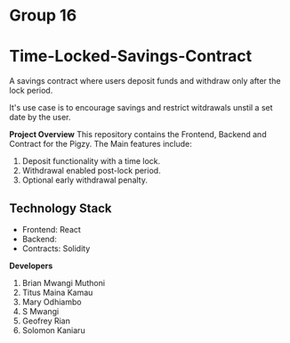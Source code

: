#  Group 16

# Time-Locked-Savings-Contract
A savings contract where users deposit funds and withdraw only after the lock period.

It's use case is to encourage savings and restrict witdrawals unstil a set date by the user.

**Project Overview**
This repository contains the Frontend, Backend and Contract for the Pigzy. The Main features include:
1. Deposit functionality with a time lock.
2. Withdrawal enabled post-lock period.
3. Optional early withdrawal penalty.

## Technology Stack

- Frontend: React
- Backend: 
- Contracts: Solidity

**Developers**
1. Brian Mwangi Muthoni	
2. Titus Maina Kamau	
3. Mary Odhiambo	
4. S Mwangi	
5. Geofrey	Rian
6. Solomon Kaniaru

